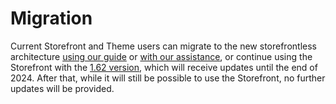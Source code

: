 # Migration

Current Storefront and Theme users can migrate to the new storefrontless architecture [using our guide](migration-on-azure.md) or [with our assistance](https://help.virtocommerce.com/support/home), or continue using the Storefront with the [1.62 version](https://github.com/VirtoCommerce/vc-theme-b2b-vue/tree/support/1.62), which will receive updates until the end of 2024. After that, while it will still be possible to use the Storefront, no further updates will be provided.
